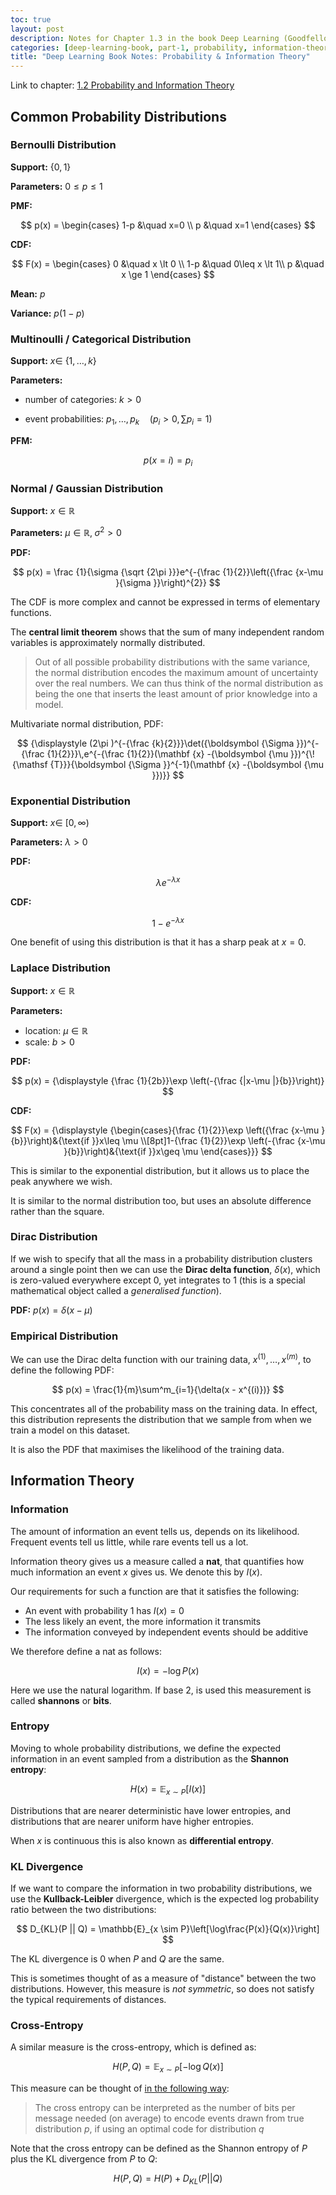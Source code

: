 ```yaml
---
toc: true
layout: post
description: Notes for Chapter 1.3 in the book Deep Learning (Goodfellow et al.).
categories: [deep-learning-book, part-1, probability, information-theory]
title: "Deep Learning Book Notes: Probability & Information Theory"
---
```


Link to chapter: [1.2 Probability and Information Theory](https://www.deeplearningbook.org/contents/prob.html)

## Common Probability Distributions

### Bernoulli Distribution

**Support:**  {$0, 1$}

**Parameters:**  $0\leq p\leq 1$

**PMF:** 


$$
p(x) =
\begin{cases}
1-p &\quad x=0 \\
p   &\quad x=1
\end{cases}
$$


**CDF:**


$$
F(x) =
\begin{cases}
0   &\quad x \lt 0 \\
1-p &\quad 0\leq x \lt 1\\
p   &\quad x \ge 1
\end{cases}
$$


**Mean:**  $p$

**Variance:**  $p(1-p)$

### Multinoulli / Categorical Distribution

**Support:**  $x \in$ {$1, \dots, k$}

**Parameters:** 

- number of categories:  $k > 0$ 

- event probabilities: $p_1, \dots, p_k \quad (p_i \gt 0, \sum{p_i} = 1)$

**PFM:**


$$
p(x = i) = p_i
$$

### Normal / Gaussian Distribution

**Support:**  $x \in \mathbb{R}$

**Parameters:**  $\mu \in \mathbb{R}, \; \sigma^2 > 0$

**PDF:**


$$
p(x) = \frac {1}{\sigma {\sqrt {2\pi }}}e^{-{\frac {1}{2}}\left({\frac {x-\mu }{\sigma }}\right)^{2}}
$$


The CDF is more complex and cannot be expressed in terms of elementary functions.

The **central limit theorem** shows that the sum of many independent random variables is approximately normally distributed.

> Out of all possible probability distributions with the same variance, the normal distribution encodes the maximum amount of uncertainty over the real numbers. We can thus think of the normal distribution as being the one that inserts the least amount of prior knowledge into a model.

Multivariate normal distribution, PDF:


$$
{\displaystyle (2\pi )^{-{\frac {k}{2}}}\det({\boldsymbol {\Sigma }})^{-{\frac {1}{2}}}\,e^{-{\frac {1}{2}}(\mathbf {x} -{\boldsymbol {\mu }})^{\!{\mathsf {T}}}{\boldsymbol {\Sigma }}^{-1}(\mathbf {x} -{\boldsymbol {\mu }})}}
$$


### Exponential Distribution

**Support:**  $x \in$ [$0, \infty$)

**Parameters:**  $\lambda > 0$

**PDF:**


$$
\lambda e^{-\lambda x}
$$


**CDF:**


$$
1 - e^{-\lambda x}
$$


One benefit of using this distribution is that it has a sharp peak at $x = 0$.

### Laplace Distribution

**Support:**  $x \in \mathbb{R}$

**Parameters:**  

- location:  $\mu \in \mathbb{R}$
- scale:  $b > 0$

**PDF:**


$$
p(x) = {\displaystyle {\frac {1}{2b}}\exp \left(-{\frac {|x-\mu |}{b}}\right)}
$$


**CDF:**


$$
F(x) = {\displaystyle {\begin{cases}{\frac {1}{2}}\exp \left({\frac {x-\mu }{b}}\right)&{\text{if }}x\leq \mu \\[8pt]1-{\frac {1}{2}}\exp \left(-{\frac {x-\mu }{b}}\right)&{\text{if }}x\geq \mu \end{cases}}}
$$


This is similar to the exponential distribution, but it allows us to place the peak anywhere we wish.

It is similar to the normal distribution too, but uses an absolute difference rather than the square.

### Dirac Distribution

If we wish to specify that all the mass in a probability distribution clusters around a single point then we can use the **Dirac delta function**, $\delta(x)$, which is zero-valued everywhere except 0, yet integrates to 1 (this is a special mathematical object called a *generalised function*).

**PDF:**  $p(x) = \delta(x - \mu)$

### Empirical Distribution

We can use the Dirac delta function with our training data, $x^{(1)}, \dots, x^{(m)}$, to define the following PDF:


$$
p(x) = \frac{1}{m}\sum^m_{i=1}{\delta(x - x^{(i)})}
$$


This concentrates all of the probability mass on the training data. In effect, this distribution represents the distribution that we sample from when we train a model on this dataset.

It is also the PDF that maximises the likelihood of the training data.

## Information Theory

### Information

The amount of information an event tells us, depends on its likelihood. Frequent events tell us little, while rare events tell us a lot.

Information theory gives us a measure called a **nat**, that quantifies how much information an event $x$ gives us. We denote this by $I(x)$.

Our requirements for such a function are that it satisfies the following:

- An event with probability 1 has $I(x) = 0$
- The less likely an event, the more information it transmits
- The information conveyed by independent events should be additive

We therefore define a nat as follows:


$$
I(x) = -\log{P(x)}
$$


Here we use the natural logarithm. If base 2, is used this measurement is called **shannons** or **bits**.

### Entropy

Moving to whole probability distributions, we define the expected information in an event sampled from a distribution as the **Shannon entropy**:


$$
H(x) = \mathbb{E}_{x \sim P}[I(x)]
$$


Distributions that are nearer deterministic have lower entropies, and distributions that are nearer uniform have higher entropies.

When $x$ is continuous this is also known as **differential entropy**.

### KL Divergence

If we want to compare the information in two probability distributions, we use the **Kullback-Leibler** divergence, which is the expected log probability ratio between the two distributions:


$$
D_{KL}(P || Q) = \mathbb{E}_{x \sim P}\left[\log\frac{P(x)}{Q(x)}\right]
$$


The KL divergence is $0$ when $P$ and $Q$ are the same.

This is sometimes thought of as a measure of "distance" between the two distributions. However, this measure is *not symmetric*, so does not satisfy the typical requirements of distances.

### Cross-Entropy

A similar measure is the cross-entropy, which is defined as:


$$
H(P, Q) = \mathbb{E}_{x \sim P}[-\log{Q(x)}]
$$


This measure can be thought of [in the following way](https://stats.stackexchange.com/a/265989):

> The cross entropy can be interpreted as the number of bits per message needed (on average) to encode events drawn from true distribution *p*, if using an optimal code for distribution *q*

Note that the cross entropy can be defined as the Shannon entropy of $P$ plus the KL divergence from $P$ to $Q$:


$$
H(P, Q) = H(P) + D_{KL}(P || Q)
$$



